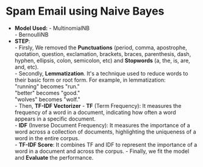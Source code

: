 # Spam Email using Naive Bayes
- **Model Used:** - MultinomialNB  
                  - BernoulliNB
- **STEP**:  
           - Firsly, We removed the **Punctuations** (period, comma, apostrophe, quotation, question, exclamation, brackets, braces, parenthesis, dash, hyphen, ellipsis, colon, semicolon, etc) and **Stopwords** (a, the, is, are, and, etc).  
           - Secondly, **Lemmatization**. It's a technique used to reduce words to their basic form or root form. For example, in lemmatization:  
          "running" becomes "run."  
          "better" becomes "good."  
          "wolves" becomes "wolf."  
           - Then, **TF-IDF Vectorizer**
                      - **TF** (Term Frequency): It measures the frequency of a word in a document, indicating how often a word appears in a specific document.  
                      - **IDF** (Inverse Document Frequency): It measures the importance of a word across a collection of documents, highlighting the uniqueness of a word in the entire corpus.  
                      - **TF-IDF Score**: It combines TF and IDF to represent the importance of a word in a document and across the corpus.            - Finally, we fit the model and **Evaluate** the performance.
